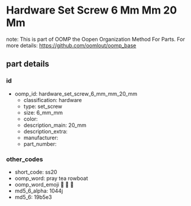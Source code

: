# Hardware Set Screw 6 Mm Mm 20 Mm  

note: This is part of OOMP the Oopen Organization Method For Parts. For more details: https://github.com/oomlout/oomp_base

##  part details





### id
* oomp_id: hardware_set_screw_6_mm_mm_20_mm
  * classification: hardware
  * type: set_screw
  * size: 6_mm_mm
  * color: 
  * description_main: 20_mm
  * description_extra: 
  * manufacturer: 
  * part_number: 

### other_codes
* short_code: ss20
* oomp_word: pray tea rowboat
* oomp_word_emoji :pray: :tea: :rowboat:
* md5_6_alpha: 1044j
* md5_6: 19b5e3